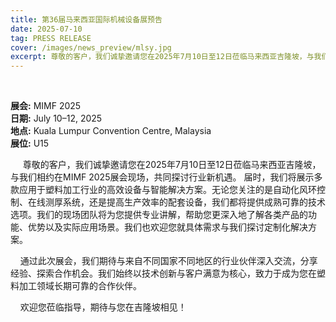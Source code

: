 ```yaml
---
title: 第36届马来西亚国际机械设备展预告
date: 2025-07-10
tag: PRESS RELEASE
cover: /images/news_preview/mlsy.jpg
excerpt: 尊敬的客户，我们诚挚邀请您在2025年7月10日至12日莅临马来西亚吉隆坡，与我们相约在MIMF 2025展会现场，共同探讨行业新机遇。 届时，我们将展示多款应用于塑料加工行业的高效设备与智能解决方案。
---
```


    

**展会:** MIMF 2025  
**日期:** July 10–12, 2025  
**地点:** Kuala Lumpur Convention Centre, Malaysia  
**展位:** U15

     尊敬的客户，我们诚挚邀请您在2025年7月10日至12日莅临马来西亚吉隆坡，与我们相约在MIMF 2025展会现场，共同探讨行业新机遇。 届时，我们将展示多款应用于塑料加工行业的高效设备与智能解决方案。无论您关注的是自动化风环控制、在线测厚系统，还是提高生产效率的配套设备，我们都将提供成熟可靠的技术选项。我们的现场团队将为您提供专业讲解，帮助您更深入地了解各类产品的功能、优势以及实际应用场景。我们也欢迎您就具体需求与我们探讨定制化解决方案。    

    通过此次展会，我们期待与来自不同国家不同地区的行业伙伴深入交流，分享经验、探索合作机会。我们始终以技术创新与客户满意为核心，致力于成为您在塑料加工领域长期可靠的合作伙伴。    

    欢迎您莅临指导，期待与您在吉隆坡相见！


